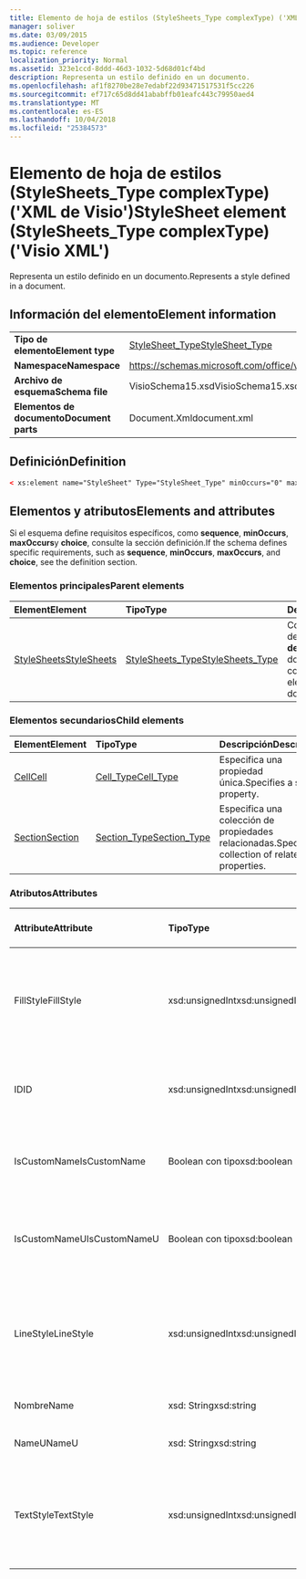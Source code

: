 ```yaml
---
title: Elemento de hoja de estilos (StyleSheets_Type complexType) ('XML de Visio')
manager: soliver
ms.date: 03/09/2015
ms.audience: Developer
ms.topic: reference
localization_priority: Normal
ms.assetid: 323e1ccd-8ddd-46d3-1032-5d68d01cf4bd
description: Representa un estilo definido en un documento.
ms.openlocfilehash: af1f8270be28e7edabf22d93471517531f5cc226
ms.sourcegitcommit: ef717c65d8dd41ababffb01eafc443c79950aed4
ms.translationtype: MT
ms.contentlocale: es-ES
ms.lasthandoff: 10/04/2018
ms.locfileid: "25384573"
---
```

# <a name="stylesheet-element-stylesheetstype-complextype-visio-xml"></a><span data-ttu-id="349f0-103">Elemento de hoja de estilos (StyleSheets_Type complexType) ('XML de Visio')</span><span class="sxs-lookup"><span data-stu-id="349f0-103">StyleSheet element (StyleSheets_Type complexType) ('Visio XML')</span></span>

<span data-ttu-id="349f0-104">Representa un estilo definido en un documento.</span><span class="sxs-lookup"><span data-stu-id="349f0-104">Represents a style defined in a document.</span></span>
  
## <a name="element-information"></a><span data-ttu-id="349f0-105">Información del elemento</span><span class="sxs-lookup"><span data-stu-id="349f0-105">Element information</span></span>

|||
|:-----|:-----|
|<span data-ttu-id="349f0-106">**Tipo de elemento**</span><span class="sxs-lookup"><span data-stu-id="349f0-106">**Element type**</span></span> <br/> |[<span data-ttu-id="349f0-107">StyleSheet_Type</span><span class="sxs-lookup"><span data-stu-id="349f0-107">StyleSheet_Type</span></span>](stylesheet_type-complextypevisio-xml.md) <br/> |
|<span data-ttu-id="349f0-108">**Namespace**</span><span class="sxs-lookup"><span data-stu-id="349f0-108">**Namespace**</span></span> <br/> |https://schemas.microsoft.com/office/visio/2012/main  <br/> |
|<span data-ttu-id="349f0-109">**Archivo de esquema**</span><span class="sxs-lookup"><span data-stu-id="349f0-109">**Schema file**</span></span> <br/> |<span data-ttu-id="349f0-110">VisioSchema15.xsd</span><span class="sxs-lookup"><span data-stu-id="349f0-110">VisioSchema15.xsd</span></span>  <br/> |
|<span data-ttu-id="349f0-111">**Elementos de documento**</span><span class="sxs-lookup"><span data-stu-id="349f0-111">**Document parts**</span></span> <br/> |<span data-ttu-id="349f0-112">Document.Xml</span><span class="sxs-lookup"><span data-stu-id="349f0-112">document.xml</span></span>  <br/> |
   
## <a name="definition"></a><span data-ttu-id="349f0-113">Definición</span><span class="sxs-lookup"><span data-stu-id="349f0-113">Definition</span></span>

```XML
< xs:element name="StyleSheet" Type="StyleSheet_Type" minOccurs="0" maxOccurs="unbounded" ></xs:element >
```

## <a name="elements-and-attributes"></a><span data-ttu-id="349f0-114">Elementos y atributos</span><span class="sxs-lookup"><span data-stu-id="349f0-114">Elements and attributes</span></span>

<span data-ttu-id="349f0-115">Si el esquema define requisitos específicos, como **sequence**, **minOccurs**, **maxOccurs**y **choice**, consulte la sección definición.</span><span class="sxs-lookup"><span data-stu-id="349f0-115">If the schema defines specific requirements, such as **sequence**, **minOccurs**, **maxOccurs**, and **choice**, see the definition section.</span></span> 
  
### <a name="parent-elements"></a><span data-ttu-id="349f0-116">Elementos principales</span><span class="sxs-lookup"><span data-stu-id="349f0-116">Parent elements</span></span>

|<span data-ttu-id="349f0-117">**Element**</span><span class="sxs-lookup"><span data-stu-id="349f0-117">**Element**</span></span>|<span data-ttu-id="349f0-118">**Tipo**</span><span class="sxs-lookup"><span data-stu-id="349f0-118">**Type**</span></span>|<span data-ttu-id="349f0-119">**Descripción**</span><span class="sxs-lookup"><span data-stu-id="349f0-119">**Description**</span></span>|
|:-----|:-----|:-----|
|[<span data-ttu-id="349f0-120">StyleSheets</span><span class="sxs-lookup"><span data-stu-id="349f0-120">StyleSheets</span></span>](stylesheets-element-visiodocument_type-complextypevisio-xml.md) <br/> |[<span data-ttu-id="349f0-121">StyleSheets_Type</span><span class="sxs-lookup"><span data-stu-id="349f0-121">StyleSheets_Type</span></span>](stylesheets_type-complextypevisio-xml.md) <br/> |<span data-ttu-id="349f0-122">Contiene una colección de elementos de la **hoja de estilos** para el documento.</span><span class="sxs-lookup"><span data-stu-id="349f0-122">Contains a collection of **StyleSheet** elements for the document.</span></span>  <br/> |
   
### <a name="child-elements"></a><span data-ttu-id="349f0-123">Elementos secundarios</span><span class="sxs-lookup"><span data-stu-id="349f0-123">Child elements</span></span>

|<span data-ttu-id="349f0-124">**Element**</span><span class="sxs-lookup"><span data-stu-id="349f0-124">**Element**</span></span>|<span data-ttu-id="349f0-125">**Tipo**</span><span class="sxs-lookup"><span data-stu-id="349f0-125">**Type**</span></span>|<span data-ttu-id="349f0-126">**Descripción**</span><span class="sxs-lookup"><span data-stu-id="349f0-126">**Description**</span></span>|
|:-----|:-----|:-----|
|[<span data-ttu-id="349f0-127">Cell</span><span class="sxs-lookup"><span data-stu-id="349f0-127">Cell</span></span>](cell-elementvisio-xml.md) <br/> |[<span data-ttu-id="349f0-128">Cell_Type</span><span class="sxs-lookup"><span data-stu-id="349f0-128">Cell_Type</span></span>](cell_type-complextypevisio-xml.md) <br/> |<span data-ttu-id="349f0-129">Especifica una propiedad única.</span><span class="sxs-lookup"><span data-stu-id="349f0-129">Specifies a single property.</span></span>  <br/> |
|[<span data-ttu-id="349f0-130">Section</span><span class="sxs-lookup"><span data-stu-id="349f0-130">Section</span></span>](section-element-sheet_type-complextypevisio-xml.md) <br/> |[<span data-ttu-id="349f0-131">Section_Type</span><span class="sxs-lookup"><span data-stu-id="349f0-131">Section_Type</span></span>](section_type-complextypevisio-xml.md) <br/> |<span data-ttu-id="349f0-132">Especifica una colección de propiedades relacionadas.</span><span class="sxs-lookup"><span data-stu-id="349f0-132">Specifies a collection of related properties.</span></span>  <br/> |
   
### <a name="attributes"></a><span data-ttu-id="349f0-133">Atributos</span><span class="sxs-lookup"><span data-stu-id="349f0-133">Attributes</span></span>

|<span data-ttu-id="349f0-134">**Attribute**</span><span class="sxs-lookup"><span data-stu-id="349f0-134">**Attribute**</span></span>|<span data-ttu-id="349f0-135">**Tipo**</span><span class="sxs-lookup"><span data-stu-id="349f0-135">**Type**</span></span>|<span data-ttu-id="349f0-136">**Obligatorio**</span><span class="sxs-lookup"><span data-stu-id="349f0-136">**Required**</span></span>|<span data-ttu-id="349f0-137">**Descripción**</span><span class="sxs-lookup"><span data-stu-id="349f0-137">**Description**</span></span>|<span data-ttu-id="349f0-138">**Valores posibles**</span><span class="sxs-lookup"><span data-stu-id="349f0-138">**Possible values**</span></span>|
|:-----|:-----|:-----|:-----|:-----|
|<span data-ttu-id="349f0-139">FillStyle</span><span class="sxs-lookup"><span data-stu-id="349f0-139">FillStyle</span></span>  <br/> |<span data-ttu-id="349f0-140">xsd:unsignedInt</span><span class="sxs-lookup"><span data-stu-id="349f0-140">xsd:unsignedInt</span></span>  <br/> |<span data-ttu-id="349f0-141">opcional</span><span class="sxs-lookup"><span data-stu-id="349f0-141">optional</span></span>  <br/> |<span data-ttu-id="349f0-142">El identificador del elemento de hoja de estilos desde la que hereda este estilo de formato de relleno.</span><span class="sxs-lookup"><span data-stu-id="349f0-142">The ID of the StyleSheet element from which this style inherits fill formatting.</span></span>  <br/> |<span data-ttu-id="349f0-143">Valores del tipo xsd:unsignedInt.</span><span class="sxs-lookup"><span data-stu-id="349f0-143">Values of the xsd:unsignedInt type.</span></span>  <br/> |
|<span data-ttu-id="349f0-144">ID</span><span class="sxs-lookup"><span data-stu-id="349f0-144">ID</span></span>  <br/> |<span data-ttu-id="349f0-145">xsd:unsignedInt</span><span class="sxs-lookup"><span data-stu-id="349f0-145">xsd:unsignedInt</span></span>  <br/> |<span data-ttu-id="349f0-146">necesario</span><span class="sxs-lookup"><span data-stu-id="349f0-146">required</span></span>  <br/> |<span data-ttu-id="349f0-147">Identificador único del elemento dentro de su elemento primario.</span><span class="sxs-lookup"><span data-stu-id="349f0-147">The unique ID of the element within its parent element.</span></span>  <br/> |<span data-ttu-id="349f0-148">Valores del tipo xsd:unsignedInt.</span><span class="sxs-lookup"><span data-stu-id="349f0-148">Values of the xsd:unsignedInt type.</span></span>  <br/> |
|<span data-ttu-id="349f0-149">IsCustomName</span><span class="sxs-lookup"><span data-stu-id="349f0-149">IsCustomName</span></span>  <br/> |<span data-ttu-id="349f0-150">Boolean con tipo</span><span class="sxs-lookup"><span data-stu-id="349f0-150">xsd:boolean</span></span>  <br/> |<span data-ttu-id="349f0-151">opcional</span><span class="sxs-lookup"><span data-stu-id="349f0-151">optional</span></span>  <br/> |<span data-ttu-id="349f0-152">Indica si el nombre se ha personalizado por el usuario.</span><span class="sxs-lookup"><span data-stu-id="349f0-152">Indicates whether the name has been customized by the user.</span></span>  <br/> |<span data-ttu-id="349f0-153">Valores del tipo Boolean con tipo.</span><span class="sxs-lookup"><span data-stu-id="349f0-153">Values of the xsd:boolean type.</span></span>  <br/> |
|<span data-ttu-id="349f0-154">IsCustomNameU</span><span class="sxs-lookup"><span data-stu-id="349f0-154">IsCustomNameU</span></span>  <br/> |<span data-ttu-id="349f0-155">Boolean con tipo</span><span class="sxs-lookup"><span data-stu-id="349f0-155">xsd:boolean</span></span>  <br/> |<span data-ttu-id="349f0-156">opcional</span><span class="sxs-lookup"><span data-stu-id="349f0-156">optional</span></span>  <br/> |<span data-ttu-id="349f0-157">Indica si el nombre universal se ha personalizado por el usuario.</span><span class="sxs-lookup"><span data-stu-id="349f0-157">Indicates whether the universal name has been customized by the user.</span></span>  <br/> |<span data-ttu-id="349f0-158">Valores del tipo Boolean con tipo.</span><span class="sxs-lookup"><span data-stu-id="349f0-158">Values of the xsd:boolean type.</span></span>  <br/> |
|<span data-ttu-id="349f0-159">LineStyle</span><span class="sxs-lookup"><span data-stu-id="349f0-159">LineStyle</span></span>  <br/> |<span data-ttu-id="349f0-160">xsd:unsignedInt</span><span class="sxs-lookup"><span data-stu-id="349f0-160">xsd:unsignedInt</span></span>  <br/> |<span data-ttu-id="349f0-161">opcional</span><span class="sxs-lookup"><span data-stu-id="349f0-161">optional</span></span>  <br/> |<span data-ttu-id="349f0-162">El identificador del elemento de hoja de estilos desde la que hereda este estilo de formato de línea.</span><span class="sxs-lookup"><span data-stu-id="349f0-162">The ID of the StyleSheet element from which this style inherits line formatting.</span></span>  <br/> |<span data-ttu-id="349f0-163">Valores del tipo xsd:unsignedInt.</span><span class="sxs-lookup"><span data-stu-id="349f0-163">Values of the xsd:unsignedInt type.</span></span>  <br/> |
|<span data-ttu-id="349f0-164">Nombre</span><span class="sxs-lookup"><span data-stu-id="349f0-164">Name</span></span>  <br/> |<span data-ttu-id="349f0-165">xsd: String</span><span class="sxs-lookup"><span data-stu-id="349f0-165">xsd:string</span></span>  <br/> |<span data-ttu-id="349f0-166">opcional</span><span class="sxs-lookup"><span data-stu-id="349f0-166">optional</span></span>  <br/> |<span data-ttu-id="349f0-167">El nombre del elemento.</span><span class="sxs-lookup"><span data-stu-id="349f0-167">The name of the element.</span></span>  <br/> |<span data-ttu-id="349f0-168">Valores del tipo XSD: String.</span><span class="sxs-lookup"><span data-stu-id="349f0-168">Values of the xsd:string type.</span></span>  <br/> |
|<span data-ttu-id="349f0-169">NameU</span><span class="sxs-lookup"><span data-stu-id="349f0-169">NameU</span></span>  <br/> |<span data-ttu-id="349f0-170">xsd: String</span><span class="sxs-lookup"><span data-stu-id="349f0-170">xsd:string</span></span>  <br/> |<span data-ttu-id="349f0-171">opcional</span><span class="sxs-lookup"><span data-stu-id="349f0-171">optional</span></span>  <br/> |<span data-ttu-id="349f0-172">El nombre universal del elemento.</span><span class="sxs-lookup"><span data-stu-id="349f0-172">The universal name of the element.</span></span>  <br/> |<span data-ttu-id="349f0-173">Valores del tipo XSD: String.</span><span class="sxs-lookup"><span data-stu-id="349f0-173">Values of the xsd:string type.</span></span>  <br/> |
|<span data-ttu-id="349f0-174">TextStyle</span><span class="sxs-lookup"><span data-stu-id="349f0-174">TextStyle</span></span>  <br/> |<span data-ttu-id="349f0-175">xsd:unsignedInt</span><span class="sxs-lookup"><span data-stu-id="349f0-175">xsd:unsignedInt</span></span>  <br/> |<span data-ttu-id="349f0-176">opcional</span><span class="sxs-lookup"><span data-stu-id="349f0-176">optional</span></span>  <br/> |<span data-ttu-id="349f0-177">El identificador del elemento de hoja de estilos desde la que hereda este estilo de formato de texto.</span><span class="sxs-lookup"><span data-stu-id="349f0-177">The ID of the StyleSheet element from which this style inherits text formatting.</span></span>  <br/> |<span data-ttu-id="349f0-178">Valores del tipo xsd:unsignedInt.</span><span class="sxs-lookup"><span data-stu-id="349f0-178">Values of the xsd:unsignedInt type.</span></span>  <br/> |
   

